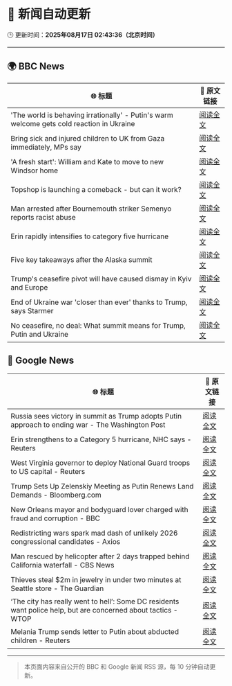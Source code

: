 # 🧠 新闻自动更新

🕒 更新时间：**2025年08月17日 02:43:36（北京时间）**

---

## 🌍 BBC News

| 🌐 标题 | 🔗 原文链接 |
|--------|-------------|
| 'The world is behaving irrationally' - Putin's warm welcome gets cold reaction in Ukraine | [阅读全文](https://www.bbc.com/news/articles/ckg4mj4011lo?at_medium=RSS&at_campaign=rss) |
| Bring sick and injured children to UK from Gaza immediately, MPs say | [阅读全文](https://www.bbc.com/news/articles/c4gmk2yj5e9o?at_medium=RSS&at_campaign=rss) |
| 'A fresh start': William and Kate to move to new Windsor home | [阅读全文](https://www.bbc.com/news/articles/cpwyk1v0p8yo?at_medium=RSS&at_campaign=rss) |
| Topshop is launching a comeback - but can it work? | [阅读全文](https://www.bbc.com/news/articles/ckgl4w1zkypo?at_medium=RSS&at_campaign=rss) |
| Man arrested after Bournemouth striker Semenyo reports racist abuse | [阅读全文](https://www.bbc.com/news/articles/cm218l7jm5xo?at_medium=RSS&at_campaign=rss) |
| Erin rapidly intensifies to category five hurricane | [阅读全文](https://www.bbc.com/news/articles/cdxyezqx4r5o?at_medium=RSS&at_campaign=rss) |
| Five key takeaways after the Alaska summit | [阅读全文](https://www.bbc.com/news/articles/c4gj9er0x0zo?at_medium=RSS&at_campaign=rss) |
| Trump's ceasefire pivot will have caused dismay in Kyiv and Europe | [阅读全文](https://www.bbc.com/news/articles/clyvd2jpy1no?at_medium=RSS&at_campaign=rss) |
| End of Ukraine war 'closer than ever' thanks to Trump, says Starmer | [阅读全文](https://www.bbc.com/news/articles/c78mve9209ro?at_medium=RSS&at_campaign=rss) |
| No ceasefire, no deal: What summit means for Trump, Putin and Ukraine | [阅读全文](https://www.bbc.com/news/articles/clyvd3gkg1po?at_medium=RSS&at_campaign=rss) |

## 📰 Google News

| 🌐 标题 | 🔗 原文链接 |
|--------|-------------|
| Russia sees victory in summit as Trump adopts Putin approach to ending war - The Washington Post | [阅读全文](https://news.google.com/rss/articles/CBMijwFBVV95cUxOMUM5Z1ZFSUdBUjVycWl5RjdMRmVaZU83eFkxUGN4MVhxMHo4UjdaVmpaYWFaRDREYVoxTmhkeFZNTFRtb0ZDNUVodmdUQzlzZDRMYVlWZmVpYVhsOFhTeXhfQml3QTMxUG85V0pXcU1aSG5lT0tGTGFEdmlRbFhTdEpUbkNoSG1FNUVrNFdPSQ?oc=5) |
| Erin strengthens to a Category 5 hurricane, NHC says - Reuters | [阅读全文](https://news.google.com/rss/articles/CBMipgFBVV95cUxPd1dFWjU1dmprNUxUMVJyQ0o2Z3dseFdma20tWVBYS1JKUUFQZHREcHRjTlRGMlJ4NE5UTEl3UXJsZlZNbDl4aTQwbXhfejVMdC1uYlRuYW4xRWgxZ01PM1c0azVPWW5ETnpjZU5oMlBQRXp2QmZZREFkZEdBY0JuZ1lnSnZSWm85ZEZ5SnYzWXNqMUFvU1NaOXh1b0NxOTdFMkpuelNB?oc=5) |
| West Virginia governor to deploy National Guard troops to US capital - Reuters | [阅读全文](https://news.google.com/rss/articles/CBMiqwFBVV95cUxObTI2MHBhVTFWWXRKQ3pTV3M2NkpSUWYwcVhfYThIa0U5SWJEOFVTV2tJWjRrTWFyYmNPaGtIckU5UHZmZXdrVU5zT0VIZFNVS2N3OHRORE5VajdmZlpHUjQ1Ul8tM3hROThJWHJtUlAtUmhSeEQwclAzb2t6VVcxeWlXQ1RWdW01Z3BKQndtSFhHYS13QThFNGtHVXVNVklnZUZWWGlTVjVZMk0?oc=5) |
| Trump Sets Up Zelenskiy Meeting as Putin Renews Land Demands - Bloomberg.com | [阅读全文](https://news.google.com/rss/articles/CBMirAFBVV95cUxNZXZkX055cGlSQ2EzTVI2YnJwcy1SZVYwd1dNYXF5WDZTMmk1WGhsVnhpb0VoUDMtV3pmdFpoV1FYRkpIZExCNEVCcnhINS01b1ZoVE1sSmtsYzZaZC0wZ0xuZ0xsbzBLaXV6bk81Sk5GWUJoWHRnNENrMlhSa1R1NHZhQjA5bTFuQmU3OXN0dUZINTBOek1MQ2hNMkFiY21oSFppTzFQYXJRemQ0?oc=5) |
| New Orleans mayor and bodyguard lover charged with fraud and corruption - BBC | [阅读全文](https://news.google.com/rss/articles/CBMiWkFVX3lxTE51OTRTLWlfY29xN0tvTjltV0Ytdy01enFnTk1BTDhNUVBnbHF3VmFhUkxQSTNVeEJRRF9FdkhuZFdmZ1V2VllhMzFRSjJhYVg4WG9OX0ZvaEgzZ9IBX0FVX3lxTE5pZG1TTVJtaUJFTW8ydzZMVlhPM3NBZm9JMmc4a2dJZGZYR3FETTFGa0lxZXJxQm02MkVLT003TU1UeVZWQTFjZDVHMGZJNWROYTNsbGs5LUtyYUN2S3Bj?oc=5) |
| Redistricting wars spark mad dash of unlikely 2026 congressional candidates - Axios | [阅读全文](https://news.google.com/rss/articles/CBMikgFBVV95cUxQZWxRcWozWGM4QXFLbUFSaC10cE1uZmtZSzQtVEl6U3ZqSmdUY3RIUkxqdy1qZU5zWXdrX3FPMXVoendES2ZrQVNCbTRzZnBBa2ZSVnlNUE5iZVkwTThjOHFraXk1UHd4WjNRd2tfN1hEUndxNnZLUmE0N1pRQmdadi1BcGljUnNTUlRQR0gzRGhxUQ?oc=5) |
| Man rescued by helicopter after 2 days trapped behind California waterfall - CBS News | [阅读全文](https://news.google.com/rss/articles/CBMilAFBVV95cUxOUXFhT2EycXlsdlRjRnViaEtCV2NNenY2RTJiMGRFQkpJeUp5SEVmeXlndXpKVUk4VzFmNkdMVXFlYy03Z203bHpyWjEwUWEtMnkyX3V5X0dqR0tCQzZEWkhxU2VYWVAtNlZyR3V4TkhlTjdGeTRpVjRxQm5yUGhUU3BlMTliRVFlcWxuajctM3pIUzct0gGaAUFVX3lxTFBRY1pTdmlULW9SS2ljZm1MTTR2REdXMm9RNWxBOVdqWTJRbFNwVGhnY3NET2M0ck9BMy1JelF5cVBDTE5JQTlHdlZreTFFMWNXNGw3TnFhdmxvZHdfUEM3N3pqREhWXzhfaWZBelJobkZnR2RkTERYd2ZlNlQzLWg4UzlieDRnSjgwdjh4SUs5MmFqN203Zmo2ZEE?oc=5) |
| Thieves steal $2m in jewelry in under two minutes at Seattle store - The Guardian | [阅读全文](https://news.google.com/rss/articles/CBMigwFBVV95cUxNYzdVNHJVQjlGRi1USEpBd3R2R2NQMHZOYzY0aUVlakFtOEx1N3BBdG0yeEFwTi1KY25ibmJ3ekU4WkJoeUVKTVNLUHFWejh6UDhqcHNCYmRzQW9iOGdmNVE3LW9rNTJSNjlUT01JNE0yMnQ0Q19Ka3JjelA3bjduN3F4Zw?oc=5) |
| ‘The city has really went to hell’: Some DC residents want police help, but are concerned about tactics - WTOP | [阅读全文](https://news.google.com/rss/articles/CBMixwFBVV95cUxOdnYxdWhWMmwwS29EX0RkUFVpZEROM0tIb09WT0hXZ1dGYXRKTDdLN2NsOV9wUjljTHIzal9hVWh1UDdzQ2NuVGNxWm5ZWUdEX1VHcXRJM1FsLWthOENtdHNIemU4V2lnNF96RE1udy04aE1NSy1HSTFIT3l2QUpRNjhMY1F2dVFCZVVBVXN3cVpnR0d3TkxSQm5KNDJYcnVpUXBFX21BWXEtTmkzclU5cEhnU0NpM3BhRUVtR3RlTVVVZzZDb1dv?oc=5) |
| Melania Trump sends letter to Putin about abducted children - Reuters | [阅读全文](https://news.google.com/rss/articles/CBMinwFBVV95cUxQNzFHd3JaQjJsclFHa2gyZEZxb2lOM1c3SWU3TEo1OHNqdXhlaXZ3bW40ODVWZFZHXzluVnlPVGI2bGpJckVoVlJzUmNlQkhYYnJ6ZHpUVEcxeU5JRjBzU2l4RWdKbTdldEM4MkdkWnRJa3RGS0k4a1FkYWNoakV1RkVLTWxrcUsxVU4xUGVCOGE2dV8xZGhSX3lPN2NSc2s?oc=5) |

---
> 本页面内容来自公开的 BBC 和 Google 新闻 RSS 源，每 10 分钟自动更新。